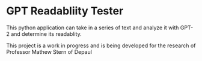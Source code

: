 # GPT Readabliity Tester
 This python application can take in a series of text and analyze it with GPT-2 and determine its readablity.

 This project is a work in progress and is being developed for the research of Professor Mathew Stern of Depaul